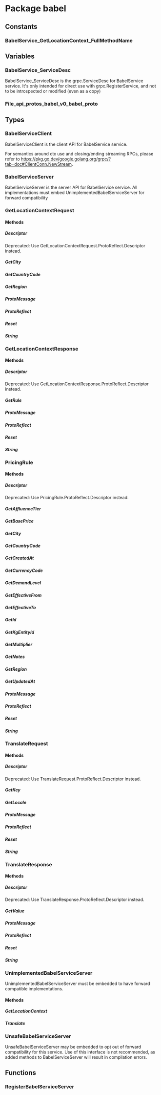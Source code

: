 # Package babel

## Constants

### BabelService_GetLocationContext_FullMethodName

## Variables

### BabelService_ServiceDesc

BabelService_ServiceDesc is the grpc.ServiceDesc for BabelService service. It's only intended for
direct use with grpc.RegisterService, and not to be introspected or modified (even as a copy)

### File_api_protos_babel_v0_babel_proto

## Types

### BabelServiceClient

BabelServiceClient is the client API for BabelService service.

For semantics around ctx use and closing/ending streaming RPCs, please refer to
https://pkg.go.dev/google.golang.org/grpc/?tab=doc#ClientConn.NewStream.

### BabelServiceServer

BabelServiceServer is the server API for BabelService service. All implementations must embed
UnimplementedBabelServiceServer for forward compatibility

### GetLocationContextRequest

#### Methods

##### Descriptor

Deprecated: Use GetLocationContextRequest.ProtoReflect.Descriptor instead.

##### GetCity

##### GetCountryCode

##### GetRegion

##### ProtoMessage

##### ProtoReflect

##### Reset

##### String

### GetLocationContextResponse

#### Methods

##### Descriptor

Deprecated: Use GetLocationContextResponse.ProtoReflect.Descriptor instead.

##### GetRule

##### ProtoMessage

##### ProtoReflect

##### Reset

##### String

### PricingRule

#### Methods

##### Descriptor

Deprecated: Use PricingRule.ProtoReflect.Descriptor instead.

##### GetAffluenceTier

##### GetBasePrice

##### GetCity

##### GetCountryCode

##### GetCreatedAt

##### GetCurrencyCode

##### GetDemandLevel

##### GetEffectiveFrom

##### GetEffectiveTo

##### GetId

##### GetKgEntityId

##### GetMultiplier

##### GetNotes

##### GetRegion

##### GetUpdatedAt

##### ProtoMessage

##### ProtoReflect

##### Reset

##### String

### TranslateRequest

#### Methods

##### Descriptor

Deprecated: Use TranslateRequest.ProtoReflect.Descriptor instead.

##### GetKey

##### GetLocale

##### ProtoMessage

##### ProtoReflect

##### Reset

##### String

### TranslateResponse

#### Methods

##### Descriptor

Deprecated: Use TranslateResponse.ProtoReflect.Descriptor instead.

##### GetValue

##### ProtoMessage

##### ProtoReflect

##### Reset

##### String

### UnimplementedBabelServiceServer

UnimplementedBabelServiceServer must be embedded to have forward compatible implementations.

#### Methods

##### GetLocationContext

##### Translate

### UnsafeBabelServiceServer

UnsafeBabelServiceServer may be embedded to opt out of forward compatibility for this service. Use
of this interface is not recommended, as added methods to BabelServiceServer will result in
compilation errors.

## Functions

### RegisterBabelServiceServer
